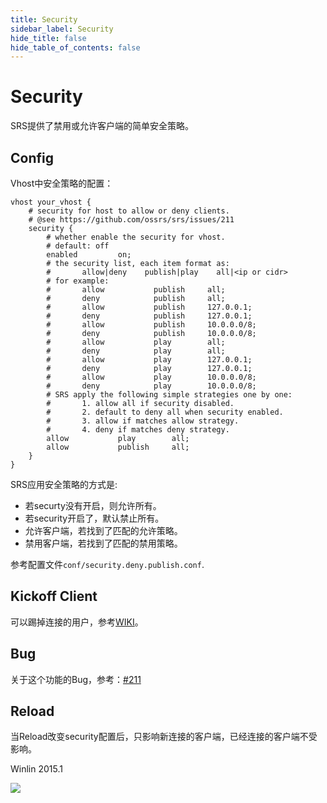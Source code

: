 ```yaml
---
title: Security
sidebar_label: Security
hide_title: false
hide_table_of_contents: false
---
```


# Security

SRS提供了禁用或允许客户端的简单安全策略。

## Config

Vhost中安全策略的配置：

```
vhost your_vhost {
    # security for host to allow or deny clients.
    # @see https://github.com/ossrs/srs/issues/211   
    security {
        # whether enable the security for vhost.
        # default: off
        enabled         on;
        # the security list, each item format as:
        #       allow|deny    publish|play    all|<ip or cidr>
        # for example:
        #       allow           publish     all;
        #       deny            publish     all;
        #       allow           publish     127.0.0.1;
        #       deny            publish     127.0.0.1;
        #       allow           publish     10.0.0.0/8;
        #       deny            publish     10.0.0.0/8; 
        #       allow           play        all;
        #       deny            play        all;
        #       allow           play        127.0.0.1;
        #       deny            play        127.0.0.1;
        #       allow           play        10.0.0.0/8;
        #       deny            play        10.0.0.0/8;
        # SRS apply the following simple strategies one by one:
        #       1. allow all if security disabled.
        #       2. default to deny all when security enabled.
        #       3. allow if matches allow strategy.
        #       4. deny if matches deny strategy.
        allow           play        all;
        allow           publish     all;
    }
}
```

SRS应用安全策略的方式是:

* 若securty没有开启，则允许所有。
* 若security开启了，默认禁止所有。
* 允许客户端，若找到了匹配的允许策略。
* 禁用客户端，若找到了匹配的禁用策略。

参考配置文件`conf/security.deny.publish.conf`.

## Kickoff Client

可以踢掉连接的用户，参考[WIKI](./http-api.md#kickoff-client)。

## Bug

关于这个功能的Bug，参考：[#211](https://github.com/ossrs/srs/issues/211)

## Reload

当Reload改变security配置后，只影响新连接的客户端，已经连接的客户端不受影响。

Winlin 2015.1

![](https://ossrs.net/gif/v1/sls.gif?site=ossrs.net&path=/lts/doc/zh/v4/security)



